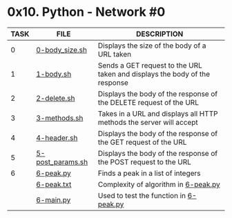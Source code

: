 # 0x10. Python - Network #0

|  TASK  |  FILE  |  DESCRIPTION  |
| ------ | ------ | ------------- |
| 0 | [      0-body_size.sh     ](https://bit.ly/3lLNQ1S) | Displays the size of the body of a URL taken |
| 1 | [      1-body.sh       ](https://bit.ly/40wnboS) | Sends a GET request to the URL taken and displays the body of the response|
| 2 | [       2-delete.sh       ](https://bit.ly/3zjUO15) | Displays the body of the response of the DELETE request of the URL |
| 3 | [        3-methods.sh        ](https://bit.ly/42QjU5h) | Takes in a URL and displays all HTTP methods the server will accept |
|   4 | [       4-header.sh       ](https://bit.ly/40u6CK8) | Displays the body of the response of the GET request of the URL |
|  5 | [         5-post_params.sh       ](https://bit.ly/40ve0Vv) | Displays the body of the response of the POST request to the URL |
|  6  | [        6-peak.py       ](https://bit.ly/40vdXJj) | Finds a peak in a list of integers |
| | [     6-peak.txt      ](https://bit.ly/3lNtl4V) | Complexity of algorithm in [6-peak.py](https://bit.ly/40vdXJj)|
|| [      6-main.py       ](https://bit.ly/3KnossM) | Used to test the function in [6-peak.py](https://bit.ly/40vdXJj)|
